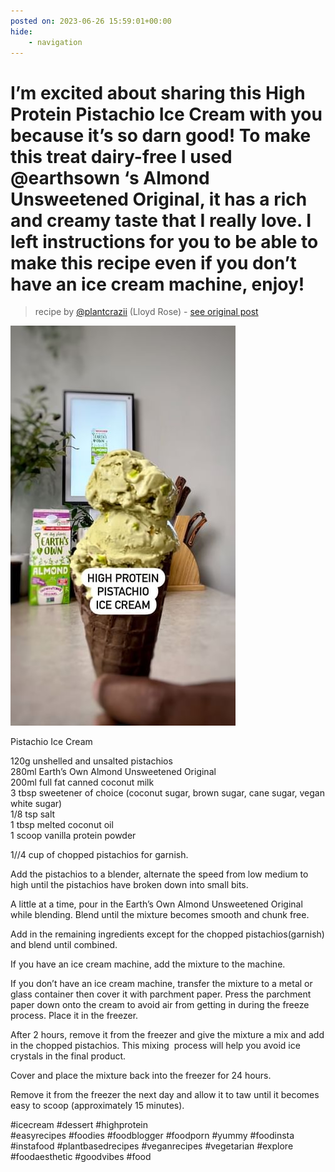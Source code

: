 ```yaml
---
posted on: 2023-06-26 15:59:01+00:00
hide:
    - navigation
---
```


# I’m excited about sharing this High Protein Pistachio Ice Cream with you because it’s so darn good! To make this treat dairy-free I used @earthsown ‘s Almond Unsweetened Original, it has a rich and creamy taste that I really love. I left instructions for you to be able to make this recipe even if you don’t have an ice cream machine, enjoy! 

> recipe by [@plantcrazii](https://www.instagram.com/plantcrazii/) 
(Lloyd Rose) - [see original post](https://instagram.com/p/Ct9Za_HtLOW)

![](../img/plantcrazii_26-06-2023_1506.png)

  
Pistachio Ice Cream  
  
120g unshelled and unsalted pistachios   
280ml Earth’s Own Almond Unsweetened Original  
200ml full fat canned coconut milk  
3 tbsp sweetener of choice (coconut sugar, brown sugar, cane sugar, vegan white sugar)  
1/8 tsp salt  
1 tbsp melted coconut oil  
1 scoop vanilla protein powder  
  
1//4 cup of chopped pistachios for garnish.  
  
Add the pistachios to a blender, alternate the speed from low medium to high until the pistachios have broken down into small bits.  
  
A little at a time, pour in the Earth’s Own Almond Unsweetened Original while blending. Blend until the mixture becomes smooth and chunk free.  
  
Add in the remaining ingredients except for the chopped pistachios(garnish) and blend until combined.  
  
If you have an ice cream machine, add the mixture to the machine.  
  
If you don’t have an ice cream machine, transfer the mixture to a metal or glass container then cover it with parchment paper. Press the parchment paper down onto the cream to avoid air from getting in during the freeze process. Place it in the freezer.  
  
After 2 hours, remove it from the freezer and give the mixture a mix and add in the chopped pistachios. This mixing  process will help you avoid ice crystals in the final product.   
  
Cover and place the mixture back into the freezer for 24 hours.  
  
Remove it from the freezer the next day and allow it to taw until it becomes easy to scoop (approximately 15 minutes).  
  
\#icecream \#dessert \#highprotein   
\#easyrecipes \#foodies \#foodblogger \#foodporn \#yummy \#foodinsta \#instafood \#plantbasedrecipes \#veganrecipes \#vegetarian \#explore \#foodaesthetic \#goodvibes \#food   